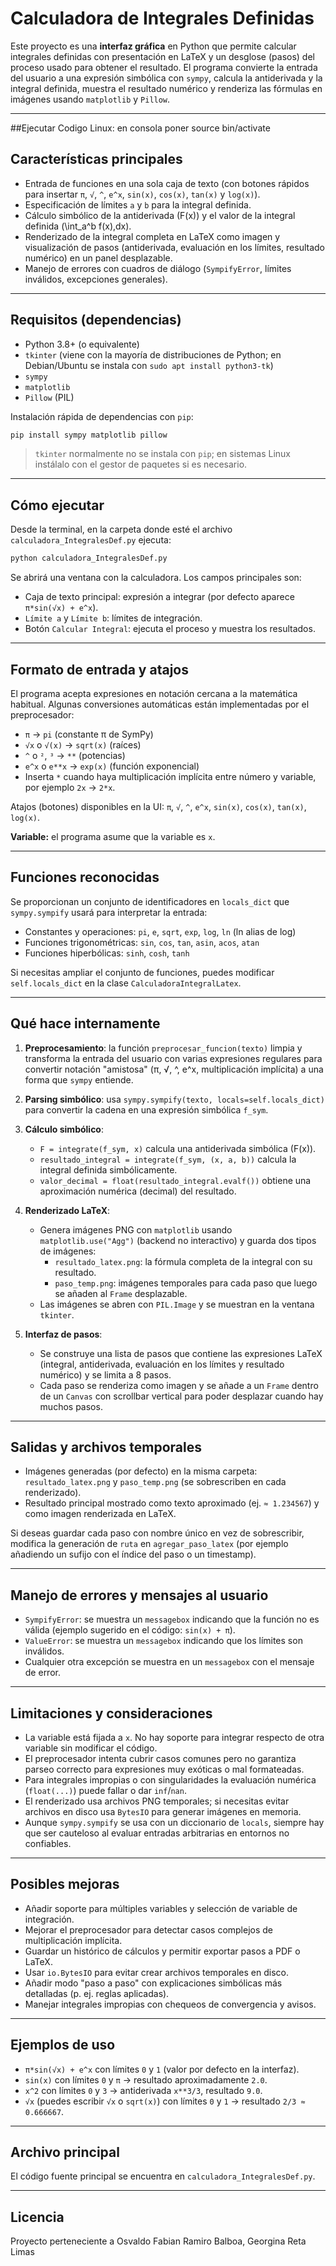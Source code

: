 # Calculadora de Integrales Definidas

Este proyecto es una **interfaz gráfica** en Python que permite calcular integrales definidas con presentación en LaTeX y un desglose (pasos) del proceso usado para obtener el resultado. El programa convierte la entrada del usuario a una expresión simbólica con `sympy`, calcula la antiderivada y la integral definida, muestra el resultado numérico y renderiza las fórmulas en imágenes usando `matplotlib` y `Pillow`.

---

##Ejecutar Codigo
Linux: en consola poner
source bin/activate

## Características principales

- Entrada de funciones en una sola caja de texto (con botones rápidos para insertar `π`, `√`, `^`, `e^x`, `sin(x)`, `cos(x)`, `tan(x)` y `log(x)`).
- Especificación de límites `a` y `b` para la integral definida.
- Cálculo simbólico de la antiderivada \(F(x)\) y el valor de la integral definida \(\int_a^b f(x)\,dx\).
- Renderizado de la integral completa en LaTeX como imagen y visualización de pasos (antiderivada, evaluación en los límites, resultado numérico) en un panel desplazable.
- Manejo de errores con cuadros de diálogo (`SympifyError`, límites inválidos, excepciones generales).

---

## Requisitos (dependencias)

- Python 3.8+ (o equivalente)
- `tkinter` (viene con la mayoría de distribuciones de Python; en Debian/Ubuntu se instala con `sudo apt install python3-tk`)
- `sympy`
- `matplotlib`
- `Pillow` (PIL)

Instalación rápida de dependencias con `pip`:

```bash
pip install sympy matplotlib pillow
```

> `tkinter` normalmente no se instala con `pip`; en sistemas Linux instálalo con el gestor de paquetes si es necesario.

---

## Cómo ejecutar

Desde la terminal, en la carpeta donde esté el archivo `calculadora_IntegralesDef.py` ejecuta:

```bash
python calculadora_IntegralesDef.py
```

Se abrirá una ventana con la calculadora. Los campos principales son:

- Caja de texto principal: expresión a integrar (por defecto aparece `π*sin(√x) + e^x`).
- `Límite a` y `Límite b`: límites de integración.
- Botón `Calcular Integral`: ejecuta el proceso y muestra los resultados.

---

## Formato de entrada y atajos

El programa acepta expresiones en notación cercana a la matemática habitual. Algunas conversiones automáticas están implementadas por el preprocesador:

- `π` → `pi` (constante π de SymPy)
- `√x` o `√(x)` → `sqrt(x)` (raíces)
- `^` o `²`, `³` → `**` (potencias)
- `e^x` o `e**x` → `exp(x)` (función exponencial)
- Inserta `*` cuando haya multiplicación implícita entre número y variable, por ejemplo `2x` → `2*x`.

Atajos (botones) disponibles en la UI: `π`, `√`, `^`, `e^x`, `sin(x)`, `cos(x)`, `tan(x)`, `log(x)`.

**Variable:** el programa asume que la variable es `x`.

---

## Funciones reconocidas

Se proporcionan un conjunto de identificadores en `locals_dict` que `sympy.sympify` usará para interpretar la entrada:

- Constantes y operaciones: `pi`, `e`, `sqrt`, `exp`, `log`, `ln` (ln alias de log)
- Funciones trigonométricas: `sin`, `cos`, `tan`, `asin`, `acos`, `atan`
- Funciones hiperbólicas: `sinh`, `cosh`, `tanh`

Si necesitas ampliar el conjunto de funciones, puedes modificar `self.locals_dict` en la clase `CalculadoraIntegralLatex`.

---

## Qué hace internamente

1. **Preprocesamiento**: la función `preprocesar_funcion(texto)` limpia y transforma la entrada del usuario con varias expresiones regulares para convertir notación "amistosa" (π, √, ^, e^x, multiplicación implícita) a una forma que `sympy` entiende.

2. **Parsing simbólico**: usa `sympy.sympify(texto, locals=self.locals_dict)` para convertir la cadena en una expresión simbólica `f_sym`.

3. **Cálculo simbólico**:

   - `F = integrate(f_sym, x)` calcula una antiderivada simbólica \(F(x)\).
   - `resultado_integral = integrate(f_sym, (x, a, b))` calcula la integral definida simbólicamente.
   - `valor_decimal = float(resultado_integral.evalf())` obtiene una aproximación numérica (decimal) del resultado.

4. **Renderizado LaTeX**:

   - Genera imágenes PNG con `matplotlib` usando `matplotlib.use("Agg")` (backend no interactivo) y guarda dos tipos de imágenes:
     - `resultado_latex.png`: la fórmula completa de la integral con su resultado.
     - `paso_temp.png`: imágenes temporales para cada paso que luego se añaden al `Frame` desplazable.
   - Las imágenes se abren con `PIL.Image` y se muestran en la ventana `tkinter`.

5. **Interfaz de pasos**:

   - Se construye una lista de pasos que contiene las expresiones LaTeX (integral, antiderivada, evaluación en los límites y resultado numérico) y se limita a 8 pasos.
   - Cada paso se renderiza como imagen y se añade a un `Frame` dentro de un `Canvas` con scrollbar vertical para poder desplazar cuando hay muchos pasos.

---

## Salidas y archivos temporales

- Imágenes generadas (por defecto) en la misma carpeta: `resultado_latex.png` y `paso_temp.png` (se sobrescriben en cada renderizado).
- Resultado principal mostrado como texto aproximado (ej. `≈ 1.234567`) y como imagen renderizada en LaTeX.

Si deseas guardar cada paso con nombre único en vez de sobrescribir, modifica la generación de `ruta` en `agregar_paso_latex` (por ejemplo añadiendo un sufijo con el índice del paso o un timestamp).

---

## Manejo de errores y mensajes al usuario

- `SympifyError`: se muestra un `messagebox` indicando que la función no es válida (ejemplo sugerido en el código: `sin(x) + π`).
- `ValueError`: se muestra un `messagebox` indicando que los límites son inválidos.
- Cualquier otra excepción se muestra en un `messagebox` con el mensaje de error.

---

## Limitaciones y consideraciones

- La variable está fijada a `x`. No hay soporte para integrar respecto de otra variable sin modificar el código.
- El preprocesador intenta cubrir casos comunes pero no garantiza parseo correcto para expresiones muy exóticas o mal formateadas.
- Para integrales impropias o con singularidades la evaluación numérica (`float(...)`) puede fallar o dar `inf`/`nan`.
- El renderizado usa archivos PNG temporales; si necesitas evitar archivos en disco usa `BytesIO` para generar imágenes en memoria.
- Aunque `sympy.sympify` se usa con un diccionario de `locals`, siempre hay que ser cauteloso al evaluar entradas arbitrarias en entornos no confiables.

---

## Posibles mejoras

- Añadir soporte para múltiples variables y selección de variable de integración.
- Mejorar el preprocesador para detectar casos complejos de multiplicación implícita.
- Guardar un histórico de cálculos y permitir exportar pasos a PDF o LaTeX.
- Usar `io.BytesIO` para evitar crear archivos temporales en disco.
- Añadir modo "paso a paso" con explicaciones simbólicas más detalladas (p. ej. reglas aplicadas).
- Manejar integrales impropias con chequeos de convergencia y avisos.

---

## Ejemplos de uso

- `π*sin(√x) + e^x` con límites `0` y `1` (valor por defecto en la interfaz).
- `sin(x)` con límites `0` y `π` → resultado aproximadamente `2.0`.
- `x^2` con límites `0` y `3` → antiderivada `x**3/3`, resultado `9.0`.
- `√x` (puedes escribir `√x` o `sqrt(x)`) con límites `0` y `1` → resultado `2/3 ≈ 0.666667`.

---

## Archivo principal

El código fuente principal se encuentra en `calculadora_IntegralesDef.py`.

---

## Licencia

Proyecto perteneciente a Osvaldo Fabian Ramiro Balboa, Georgina Reta Limas

